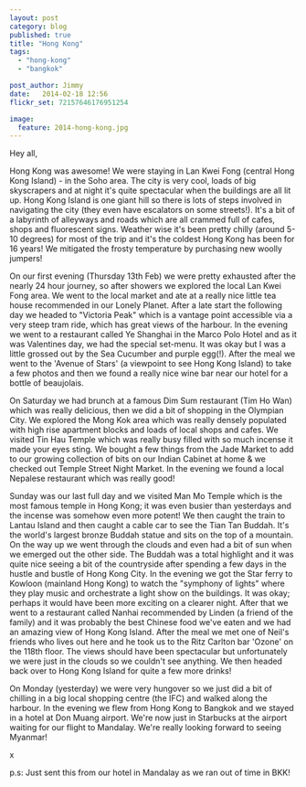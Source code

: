 ```yaml
---
layout: post
category: blog
published: true
title: "Hong Kong"
tags: 
  - "hong-kong"
  - "bangkok"

post_author: Jimmy
date:   2014-02-18 12:56
flickr_set: 72157646176951254

image:
  feature: 2014-hong-kong.jpg
---
```

Hey all,

Hong Kong was awesome! We were staying in Lan Kwei Fong (central Hong Kong Island) - in the Soho area. The city is very cool, loads of big skyscrapers and at night it's quite spectacular when the buildings are all lit up. Hong Kong Island is one giant hill so there is lots of steps involved in navigating the city (they even have escalators on some streets!). It's a bit of a labyrinth of alleyways and roads which are all crammed full of cafes, shops and fluorescent signs. Weather wise it's been pretty chilly (around 5-10 degrees) for most of the trip and it's the coldest Hong Kong has been for 16 years! We mitigated the frosty temperature by purchasing new woolly jumpers!

On our first evening (Thursday 13th Feb) we were pretty exhausted after the nearly 24 hour journey, so after showers we explored the local Lan Kwei Fong area. We went to the local market and ate at a really nice little tea house recommended in our Lonely Planet. After a late start the following day we headed to "Victoria Peak" which is a vantage point accessible via a very steep tram ride, which has great views of the harbour. In the evening we went to a restaurant called Ye Shanghai in the Marco Polo Hotel and as it was Valentines day, we had the special set-menu. It was okay but I was a little grossed out by the Sea Cucumber and purple egg(!). After the meal we went to the 'Avenue of Stars' (a viewpoint to see Hong Kong Island) to take a few photos and then we found a really nice wine bar near our hotel for a bottle of beaujolais.

On Saturday we had brunch at a famous Dim Sum restaurant (Tim Ho Wan) which was really delicious, then we did a bit of shopping in the Olympian City. We explored the Mong Kok area which was really densely populated with high rise apartment blocks and loads of local shops and cafes. We visited Tin Hau Temple which was really busy filled with so much incense it made your eyes sting. We bought a few things from the Jade Market to add to our growing collection of bits on our Indian Cabinet at home & we checked out Temple Street Night Market. In the evening we found a local Nepalese restaurant which was really good!

Sunday was our last full day and we visited Man Mo Temple which is the most famous temple in Hong Kong; it was even busier than yesterdays and the incense was somehow even more potent! We then caught the train to Lantau Island and then caught a cable car to see the Tian Tan Buddah. It's the world's largest bronze Buddah statue and sits on the top of a mountain. On the way up we went through the clouds and even had a bit of sun when we emerged out the other side. The Buddah was a total highlight and it was quite nice seeing a bit of the countryside after spending a few days in the hustle and bustle of Hong Kong City. In the evening we got the Star ferry to Kowloon (mainland Hong Kong) to watch the "symphony of lights" where they play music and orchestrate a light show on the buildings. It was okay; perhaps it would have been more exciting on a clearer night. After that we went to a restaurant called Nanhai recommended by Linden (a friend of the family) and it was probably the best Chinese food we've eaten and we had an amazing view of Hong Kong Island. After the meal we met one of Neil's friends who lives out here and he took us to the Ritz Carlton bar 'Ozone' on the 118th floor. The views should have been spectacular but unfortunately we were just in the clouds so we couldn't see anything. We then headed back over to Hong Kong Island for quite a few more drinks!

On Monday (yesterday) we were very hungover so we just did a bit of chilling in a big local shopping centre (the IFC) and walked along the harbour. In the evening we flew from Hong Kong to Bangkok and we stayed in a hotel at Don Muang airport. We're now just in Starbucks at the airport waiting for our flight to Mandalay. We're really looking forward to seeing Myanmar!

x

p.s: Just sent this from our hotel in Mandalay as we ran out of time in BKK!
